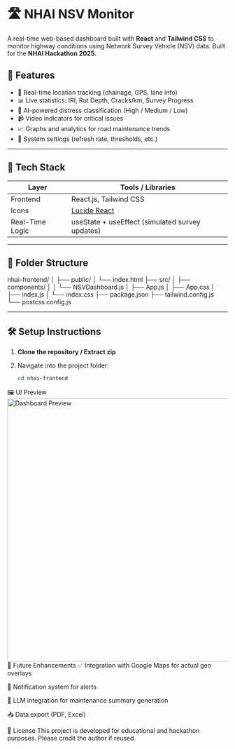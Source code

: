 # 🛣️ NHAI NSV Monitor

A real-time web-based dashboard built with **React** and **Tailwind CSS** to monitor highway conditions using Network Survey Vehicle (NSV) data. Built for the **NHAI Hackathon 2025**.

## 🚀 Features

- 📍 Real-time location tracking (chainage, GPS, lane info)
- 📊 Live statistics: IRI, Rut Depth, Cracks/km, Survey Progress
- 🧠 AI-powered distress classification (High / Medium / Low)
- 📹 Video indicators for critical issues
- 📈 Graphs and analytics for road maintenance trends
- 🧰 System settings (refresh rate, thresholds, etc.)

---

## 🧱 Tech Stack

| Layer             | Tools / Libraries                                  |
|------------------|-----------------------------------------------------|
| Frontend         | React.js, Tailwind CSS                              |
| Icons            | [Lucide React](https://lucide.dev/icons/)           |
| Real-Time Logic  | useState + useEffect (simulated survey updates)     |

---

## 📁 Folder Structure

nhai-frontend/
│
├── public/
│ └── index.html
├── src/
│ ├── components/
│ │ └── NSVDashboard.js
│ ├── App.js
│ ├── App.css
│ ├── index.js
│ └── index.css
├── package.json
├── tailwind.config.js
└── postcss.config.js



---

## 🛠️ Setup Instructions

1. **Clone the repository / Extract zip**
2. Navigate into the project folder:

   ```bash
   cd nhai-frontend


🖼️ UI Preview
<img src="./screenshot.png" alt="Dashboard Preview" width="600"/>
🤖 Future Enhancements
✅ Integration with Google Maps for actual geo overlays

🔔 Notification system for alerts

🧪 LLM integration for maintenance summary generation

📥 Data export (PDF, Excel)

📜 License
This project is developed for educational and hackathon purposes. Please credit the author if reused.
